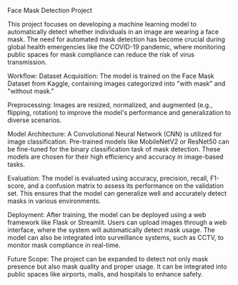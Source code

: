Face Mask Detection Project

This project focuses on developing a machine learning model to automatically detect whether individuals in an image are wearing a face mask. The need for automated mask detection has become crucial during global health emergencies like the COVID-19 pandemic, where monitoring public spaces for mask compliance can reduce the risk of virus transmission.

Workflow:
Dataset Acquisition: The model is trained on the Face Mask Dataset from Kaggle, containing images categorized into "with mask" and "without mask."

Preprocessing: Images are resized, normalized, and augmented (e.g., flipping, rotation) to improve the model's performance and generalization to diverse scenarios.

Model Architecture: A Convolutional Neural Network (CNN) is utilized for image classification. Pre-trained models like MobileNetV2 or ResNet50 can be fine-tuned for the binary classification task of mask detection. These models are chosen for their high efficiency and accuracy in image-based tasks.

Evaluation: The model is evaluated using accuracy, precision, recall, F1-score, and a confusion matrix to assess its performance on the validation set. This ensures that the model can generalize well and accurately detect masks in various environments.

Deployment: After training, the model can be deployed using a web framework like Flask or Streamlit. Users can upload images through a web interface, where the system will automatically detect mask usage. The model can also be integrated into surveillance systems, such as CCTV, to monitor mask compliance in real-time.

Future Scope:
The project can be expanded to detect not only mask presence but also mask quality and proper usage. It can be integrated into public spaces like airports, malls, and hospitals to enhance safety.
